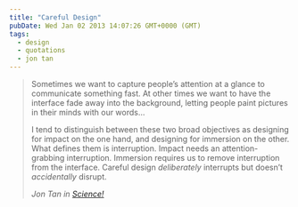 ```yaml
---
title: "Careful Design"
pubDate: Wed Jan 02 2013 14:07:26 GMT+0000 (GMT)
tags:
  - design
  - quotations
  - jon tan
---
```


<blockquote>
<p>Sometimes we want to capture people&#x2019;s attention at a glance to communicate something fast. At other times we want to have the interface fade away into the background, letting people paint pictures in their minds with our words&#x2026;</p>

<p>I tend to distinguish between these two broad objectives as designing for impact on the one hand, and designing for immersion on the other. What defines them is interruption. Impact needs an attention-grabbing interruption. Immersion requires us to remove interruption from the interface. Careful design <em>deliberately</em> interrupts but doesn&#x2019;t <em>accidentally</em> disrupt.</p>

<cite>Jon Tan in <a href="http://24ways.org/2012/science/">Science!</a></cite>
</blockquote>
